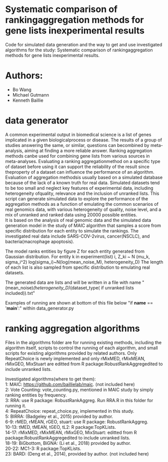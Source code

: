 # Systematic comparison of rankingaggregation methods for gene lists inexperimental results

Code for simulated data generation and the way to get and use investigated algorithms for the study: Systematic comparison of rankingaggregation methods for gene lists inexperimental results.

# Authors:
- Bo Wang
- Michael Gutmann
- Kenneth Baillie

# data generator
A common experimental output in biomedical science is a list of genes implicated in a given biologicalprocess or disease. 
The results of a group of studies answering the same, or similar, questions can becombined by meta-analysis, aiming at 
finding a more reliable answer. 
Ranking aggregation methods canbe used for combining gene lists from various sources in meta-analyses. 
Evaluating a ranking aggregationmethod on a specific type of dataset before using it can support the reliability of the 
result since theproperty of a dataset can influence the performance of an algorithm. 
Evaluation of aggregation methodsis usually based on a simulated database because of the lack of a known truth for real data. 
Simulated datasets tend to be too small and neglect key features of experimental data, including heterogeneity ofquality, 
relevance and the inclusion of unranked lists. 
This script can generate simulated data to explore the performance of the aggregation methods as a function of emulating
the common scenarios of real genomics data, with various heterogeneity of quality, noise level, and a mix of unranked and 
ranked data using 20000 possible entities.  
It is based on the analysis of real genomic data and the simulated data generation model in the study of MAIC algorithm 
that samples a score from specific distribution for each entity to simulate the rankings. The investigated real data
include SARS-COV-2virus, cancer(NSCLC), and bacteria(macrophage apoptosis).

The model ranks entities by figure Z for each entity generated from Gaussian distribution.
For entity k in experiment(list) i,
Z_ki ~ N (mu_k, sigma_i^2)
log(sigma_i)~N(log(mean_noise_M), heterogeneity_D)
The length of each list is also sampled from specific distribution to emulating real datasets.

The generated data are lists and will be written in a file with name "(mean_noise)_(heterogeneity_D)_(dataset_type(
if unranked lists included)).txt"

Examples of running are shown at bottom of this file below "if __name__ == '__main__':" within data_generator.py

# ranking aggregation algorithms
Files in the algorithms folder are for running existing methods, including the algorithm itself, scripts to control the running of each algorithm, and small scripts for existing algorithms provided by related authors. Only RepeatChoice is newly implemented and only rMixMED, rMixMEAN,
rMixGEO, MixStuart are editted from R package:RobustRankAggregedited to include unranked lists.

Investigated algorithms(where to get them):<br />
1: MAIC: https://github.com/baillielab/maic. (not included here)<br />
2: Vote Counting: vote_counting.py, mentioned in MAIC study by simply ranking entities by frequency.<br />
3: RRA: use R package: RobustRankAggreg. Run RRA.R in this folder for running it.<br />
4: RepeatChoice: repeat_choice.py, implemented in this study.<br />
5: BIRRA: (Badgeley et al., 2015) provided by author.<br />
6-9: rMED, rMEAN, rGEO, stuart: use R package: RobustRankAggreg.<br />
10-13: tMED, tMEAN, tGEO, tL2: R package:TopKLists.<br />
14-17: rMixMED, rMixMEAN, rMixGEO, MixStuart: editted from R package:RobustRankAggregedited to include unranked lists.<br />
18-19: BiGbottom, BiGNA:  (Li et al., 2018) provided by author.<br />
20-22: MC1-3: R package:TopKLists.<br />
23: BARD: (Deng et al., 2014), provided by author. (not included here)
